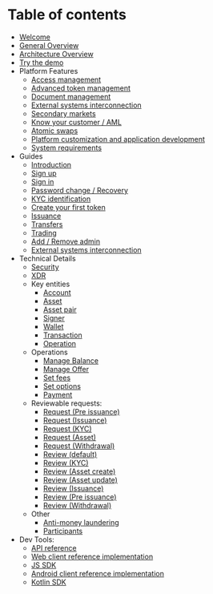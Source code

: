 # Table of contents
* [Welcome](index.md)
* [General Overview](README.md)
* [Architecture Overview](architecture.md)
* [Try the demo](installation.md)
* Platform Features
    * [Aссess management](features/access_management.md)
    * [Advanced token management](features/tokens_management.md)
    * [Document management](features/document_management.md)
    * [External systems interconnection](features/exsys_connection.md)
    * [Secondary markets](features/dex.md)
    * [Know your customer / AML](features/kyc.md)
    * [Atomic swaps](features/atomic_swaps.md)
    * [Platform customization and application development](features/customization.md)
    * [System requirements](features/sys_requirements.md)
* Guides
    * [Introduction](tech/guides/intro.md)
    * [Sign up](tech/guides/sign_up.md)
    * [Sign in](tech/guides/sign_in.md)
    * [Password change / Recovery](tech/guides/password_change_recovery.md)
    * [KYC identification](tech/guides/kyc.md)
    * [Create your first token](tech/guides/create_token.md)
    * [Issuance](tech/guides/issuance.md)
    * [Transfers](tech/guides/transfer.md)
    * [Trading](tech/guides/trading.md)
    * [Add / Remove admin](tech/guides/admin_management.md)
    * [External systems interconnection](tech/guides/external_interconnection.md)
* Technical Details
    * [Security](tech/security.md)
    * [XDR](tech/xdr.md)
    * Key entities
        * [Account](tech/key_entities/accounts.md)
        * [Asset](tech/key_entities/asset.md)
        * [Asset pair](tech/key_entities/asset_pair.md)
        * [Signer](tech/key_entities/signer.md)
        * [Wallet](tech/key_entities/wallet.md)
        * [Transaction](tech/key_entities/transaction.md)
        * [Operation](tech/key_entities/operation.md)
    * Operations
        * [Manage Balance](tech/operations/manage_balance.md)
        * [Manage Offer](tech/operations/manage_offer.md)
        * [Set fees](tech/operations/set_fees.md)
        * [Set options](tech/operations/set_options.md)
        * [Payment](tech/operations/payment.md)
    * Reviewable requests:
        * [Request (Pre issuance)](tech/requests/request_pre_issuance.md)
        * [Request (Issuance)](tech/requests/request_issuance.md)
        * [Request (KYC)](tech/requests/request_kyc.md)
        * [Request (Asset)](tech/requests/request_asset.md)
        * [Request (Withdrawal)](tech/requests/request_withdrawal.md)
        * [Review (default)](tech/requests/review.md)
        * [Review (KYC)](tech/requests/review_kyc.md)
        * [Review (Asset create)](tech/requests/review_asset_creation.md)
        * [Review (Asset update)](tech/requests/review_asset_update.md)
        * [Review (Issuance)](tech/requests/review_issuance.md)
        * [Review (Pre issuance)](tech/requests/review_pre_issuance.md)
        * [Review (Withdrawal)](tech/requests/review_withdrawal.md)
    * Other
        * [Anti-money laundering](features/aml_alerts.md)
        * [Participants](tech/other/participants.md)        
* Dev Tools:
    * [API reference](https://tokend.gitlab.io/docs/)
    * [Web client reference implementation](https://github.com/tokend/client-scaffold)
    * [JS SDK](https://github.com/tokend/js-sdk)
    * [Android client reference implementation](https://github.com/tokend/android-client)
    * [Kotlin SDK](https://github.com/tokend/kotlin-sdk)
